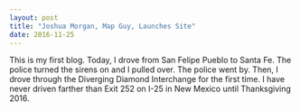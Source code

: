 ```yaml
---
layout: post
title: "Joshua Morgan, Map Guy, Launches Site"
date: 2016-11-25
---
```


This is my first blog. Today, I drove from San Felipe Pueblo to Santa Fe. The police turned the sirens on and I pulled over. The police went by. Then, I drove through the Diverging Diamond Interchange for the first time. I have never driven farther than Exit 252 on I-25 in New Mexico until Thanksgiving 2016.
